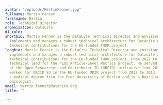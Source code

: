 ```yaml
---
avatar: "/uploads/MartinFenner.jpg"
fullname: Martin Fenner
firstname: Martin
role: Technical Director
organization: DataCite
d1_role: ''
shortbio: Martin Fenner is the DataCite Technical Director and envisions, develops,
  implements and manages a robust technical architecture for Datacite as well as DataCite’s
  technical contributions for the EU-funded THOR project.
longbio: Martin Fenner is the DataCite Technical Director and envisions, develops,
  implements and manages a robust technical architecture for Datacite as well as DataCite’s
  technical contributions for the EU-funded THOR project. From 2012 to 2105 he was
  technical lead for the PLOS Article-Level Metrics project. He served on the Board
  of the Open Researcher and Contributor ID (ORCID) initiative from 2010-2012, and
  worked for ORCID EU in the EU-funded ODIN project from 2012 to 2013. Martin has
  a medical degree from the Free University of Berlin and is a Board-certified medical
  oncologist.
email: martin.fenner@datacite.org
title: ''

---
```

